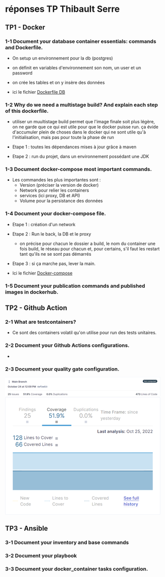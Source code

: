 # réponses TP Thibault Serre

## TP1 - Docker
### 1-1 Document your database container essentials: commands and Dockerfile.
- On setup un environnement pour la db (postgres)
- on définit en variables d'environnement son nom, un user et un password
- on crée les tables et on y insère des données

- ici le fichier [Dockerfile DB](./TP1/Database/Dockerfile)

### 1-2 Why do we need a multistage build? And explain each step of this dockerfile.
- utiliser un muultistage build permet que l'image finale soit plus légère, on ne garde que ce qui est utile pour que le docker puisse run. ça évide d'accumuler plein de choses dans le docker qui ne sont utile qu'à l'initialisation, mais pas pour toute la phase de run

- Etape 1 : toutes les dépendances mises à jour grâce à maven
- Etape 2 : run du projet, dans un environnement possédant une JDK

### 1-3 Document docker-compose most important commands. 

- Les commandes les plus importantes sont : 
    - Version (préciser la version de docker)
    - Network pour relier les containers
    - services (ici proxy, DB et API)
    - Volume pour la persistance des données

### 1-4 Document your docker-compose file.
- Etape 1 : création d'un network
- Etape 2 : Run le back, la DB et le proxy 
    - on précise pour chacun le dossier a build, le nom du container une fois build, le réseau pour chacun et, pour certains, s'il faut les restart tant qu'ils ne se sont pas démarrés
- Etape 3 : si ça marche pas, lever la main.

- Ici le fichier [Docker-compose](./TP1/docker-compose.yml)
### 1-5 Document your publication commands and published images in dockerhub.


## TP2 - Github Action

### 2-1 What are testcontainers?
 - Ce sont des containers volatil qu'on utilise pour run des tests unitaires. 
### 2-2 Document your Github Actions configurations.
- 

### 2-3 Document your quality gate configuration.
![hefizobgaeiho](./Imgs/2022-10-25%2015_12_36-simple-api%20-%20tp2takimah%20et%207%20pages%20de%20plus%20-%20Personnel%20%E2%80%93%20Microsoft%E2%80%8B%20Edge.png)
![alt text](./Imgs/2022-10-25%2015_14_48-simple-api%20-%20tp2takimah%20et%208%20pages%20de%20plus%20-%20Personnel%20%E2%80%93%20Microsoft%E2%80%8B%20Edge.png)

## TP3 - Ansible


### 3-1 Document your inventory and base commands

### 3-2 Document your playbook

### 3-3 Document your docker_container tasks configuration.


